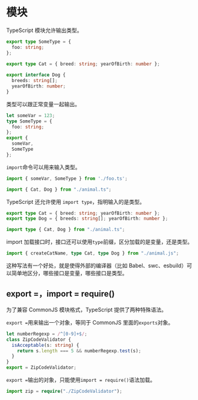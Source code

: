 # 模块

TypeScript 模块允许输出类型。

```typescript
export type SomeType = {
  foo: string;
};

export type Cat = { breed: string; yearOfBirth: number };
 
export interface Dog {
  breeds: string[];
  yearOfBirth: number;
}
```

类型可以跟正常变量一起输出。

```typescript
let someVar = 123;
type SomeType = {
  foo: string;
};
export {
  someVar,
  SomeType
};
```

`import`命令可以用来输入类型。

```typescript
import { someVar, SomeType } from './foo.ts';

import { Cat, Dog } from "./animal.ts";
```

TypeScript 还允许使用 `import type`，指明输入的是类型。

```typescript
export type Cat = { breed: string; yearOfBirth: number };
export type Dog = { breeds: string[]; yearOfBirth: number };

import type { Cat, Dog } from "./animal.ts";
```

import 加载接口时，接口还可以使用`type`前缀，区分加载的是变量，还是类型。

```typescript
import { createCatName, type Cat, type Dog } from "./animal.js";
```

这种写法有一个好处，就是使得外部的编译器（比如 Babel、swc、esbuild）可以简单地区分，哪些接口是变量，哪些接口是类型。

## export =，import = require()

为了兼容 CommonJS 模块格式，TypeScript 提供了两种特殊语法。

`export =`用来输出一个对象，等同于 CommonJS 里面的`exports`对象。

```typescript
let numberRegexp = /^[0-9]+$/;
class ZipCodeValidator {
  isAcceptable(s: string) {
    return s.length === 5 && numberRegexp.test(s);
  }
}
export = ZipCodeValidator;
```

`export =`输出的对象，只能使用`import = require()`语法加载。

```typescript
import zip = require("./ZipCodeValidator");
```